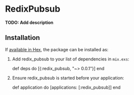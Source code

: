 # RedixPubsub

**TODO: Add description**

## Installation

If [available in Hex](https://hex.pm/docs/publish), the package can be installed as:

  1. Add redix_pubsub to your list of dependencies in `mix.exs`:

        def deps do
          [{:redix_pubsub, "~> 0.0.1"}]
        end

  2. Ensure redix_pubsub is started before your application:

        def application do
          [applications: [:redix_pubsub]]
        end

